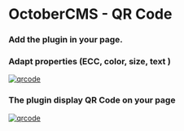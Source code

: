 # OctoberCMS - QR Code

### Add the plugin in your page.
### Adapt properties (ECC, color, size, text )

[![qrcode](http://img.ctrlv.in/img/16/04/19/571639d505f66.jpg)](http://ctrlv.in/740817)

### The plugin display QR Code on your page

[![qrcode](http://img.ctrlv.in/img/16/04/19/57163ea3dc0a3.jpg)](http://ctrlv.in/740830)